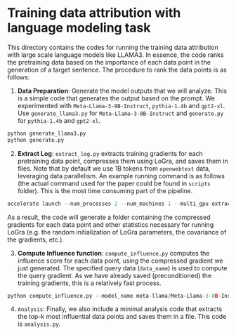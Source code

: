 # Training data attribution with language modeling task
This directory contains the codes for running the training data attribution with large scale language models like LLAMA3. In essence, the code ranks the pretraining data based on the importance of each data point in the generation of a target sentence. The procedure to rank the data points is as follows:
1. **Data Preparation**: Generate the model outputs that we will analyze. This is a simple code that generates the output based on the prompt. We experimented with `Meta-Llama-3-8B-Instruct`, `pythia-1.4b` and `gpt2-xl`. Use `generate_llama3.py` for `Meta-Llama-3-8B-Instruct` and `generate.py` for `pythia-1.4b` and `gpt2-xl`.
```python
python generate_llama3.py
python generate.py
```

2. **Extract Log**: `extract_log.py` extracts training gradients for each pretraining data point, compresses them using LoGra, and saves them in files. Note that by default we use 1B tokens from `openwebtext` data, leveraging data parallelism. An example running command is as follows (the actual command used for the paper could be found in `scripts` folder). This is the most time consuming part of the pipeline.
```python
accelerate launch --num_processes 2 --num_machines 1 --multi_gpu extract_log.py --model_name meta-llama/Meta-Llama-3-8B-Instruct --lora random --hessian raw --mlp_only --data_name openwebtext
```
As a result, the code will generate a folder containing the compressed gradients for each data point and other statistics necessary for running LoGra (e.g. the random initialization of LoGra parameters, the covariance of the gradients, etc.).

3. **Compute Influence function**: `compute_influence.py` computes the influence score for each data point, using the compressed gradient we just generated. The specified query data (`data_name`) is used to compute the query gradient. As we have already saved (preconditioned) the training gradients, this is a relatively fast process.
```python
python compute_influence.py --model_name meta-llama/Meta-Llama-3-8B-Instruct --lora random --hessian raw --split generated --mlp_only --data_name openwebtext --mode cosine
```

4. `Analysis`: Finally, we also include a minimal analysis code that extracts the top-k most influential data points and saves them in a file. This code is `analysis.py`.
```python
